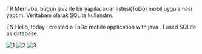 TR
  Merhaba, bugün java ile bir yapılacaklar listesi(ToDo) mobil uygulaması yaptım.
  Veritabanı olarak SQLite kullandım.
  
EN
  Hello, today i created a ToDo mobile application with java .
  I used SQLite as database.



![1](https://user-images.githubusercontent.com/70278989/214703706-203f6b20-edd2-4ca2-93c2-cfaea37b0d59.jpg)
![2](https://user-images.githubusercontent.com/70278989/214703709-8932bff3-5143-4b34-8dbd-ed569609b48a.jpg)
![3](https://user-images.githubusercontent.com/70278989/214703703-92b5c3d1-9376-460f-af49-b0a68e489eff.jpg)
